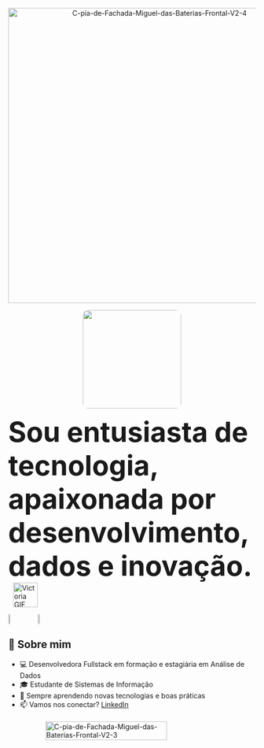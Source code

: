 <p align="center">
  <img src="https://i.ibb.co/TxTnGnhG/C-pia-de-Fachada-Miguel-das-Baterias-Frontal-V2-4.png" alt="C-pia-de-Fachada-Miguel-das-Baterias-Frontal-V2-4" width="600" border="0" />
</p>

<p align="center">
  <img src="https://i.redd.it/9q6ppzypyir81.gif" width="200px" style="border-radius: 10px;" />
</p>

<p>
  <span style="font-weight: bold; font-size: 56px;">Sou entusiasta de tecnologia, apaixonada por desenvolvimento, dados e inovação.</span>
  <img src="https://i.pinimg.com/originals/e5/93/ab/e593ab0589d5f1b389e4dfbcce2bce20.gif" alt="Victoria GIF" style="height: 50px; vertical-align: middle; margin-left: 10px;">
</p>






<div style="display: flex; align-items: center; gap: 40px;">
  <a href="https://github.com/vicfreyre">
    <img src="https://github-readme-stats.vercel.app/api?username=vicfreyre&show_icons=true&theme=tokyonight" width="47%" />
  </a>
  <a href="https://github.com/vicfreyre">
    <img src="https://github-readme-stats.vercel.app/api/top-langs/?username=vicfreyre&layout=compact&theme=tokyonight" width="36%" />
  </a>
</div>




## 🚀 Sobre mim

  - 💻 Desenvolvedora Fullstack em formação e estagiária em Análise de Dados
- 🎓 Estudante de Sistemas de Informação  
- 🌱 Sempre aprendendo novas tecnologias e boas práticas  
- 📫 Vamos nos conectar? [LinkedIn](https://www.linkedin.com/in/victória-freyre)

<div style="display: flex; justify-content: center; margin-top: 20px;">
  <img 
    src="https://i.ibb.co/K1v3PRz/C-pia-de-Fachada-Miguel-das-Baterias-Frontal-V2-3.png" 
    alt="C-pia-de-Fachada-Miguel-das-Baterias-Frontal-V2-3" 
    style="width: 70%; max-width: 400px; height: auto;" 
  />
</div>



